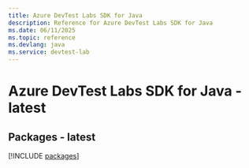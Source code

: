 ```yaml
---
title: Azure DevTest Labs SDK for Java
description: Reference for Azure DevTest Labs SDK for Java
ms.date: 06/11/2025
ms.topic: reference
ms.devlang: java
ms.service: devtest-lab
---
```

# Azure DevTest Labs SDK for Java - latest
## Packages - latest
[!INCLUDE [packages](devtest-labs-index.md)]